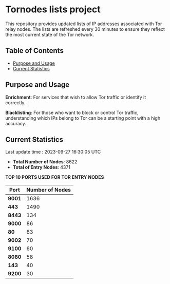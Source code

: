 # Tornodes lists project

This repository provides updated lists of IP addresses associated with Tor relay nodes. The lists are refreshed every 30 minutes to ensure they reflect the most current state of the Tor network.

## Table of Contents

- [Purpose and Usage](#purpose-and-usage)
- [Current Statistics](#current-statistics)


## Purpose and Usage

**Enrichment**: For services that wish to allow Tor traffic or identify it correctly.

**Blacklisting**: For those who want to block or control Tor traffic, understanding which IPs belong to Tor can be a starting point with a high accuracy.

## Current Statistics

Last update time : 2023-09-27 16:30:05 UTC

- **Total Number of Nodes**: 8622
- **Total of Entry Nodes**: 4371

**TOP 10 PORTS USED FOR TOR ENTRY NODES**

| **Port** | **Number of Nodes** |
|------|-----------------|
| **9001**   | 1636  |
| **443**   | 1490  |
| **8443**   | 134  |
| **9000**   | 86  |
| **80**   | 83  |
| **9002**   | 70  |
| **9100**   | 60  |
| **8080**   | 58  |
| **143**   | 40  |
| **9200**   | 30  |


